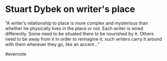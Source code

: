 # Stuart Dybek on writer's place

“A writer’s relationship to place is more complex and mysterious than whether he physically lives in the place or not. Each writer is wired differently. Some need to be situated there to be nourished by it. Others need to be away from it in order to reimagine it; such writers carry it around with them wherever they go, like an accent…”

\#evernote

